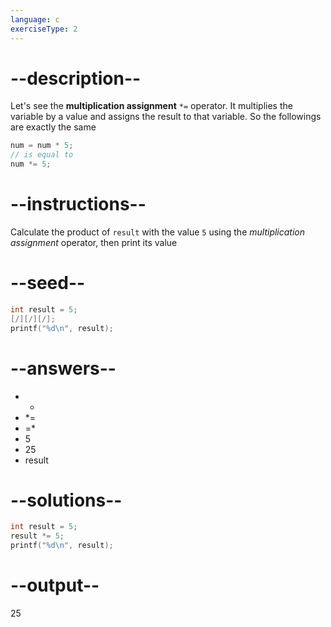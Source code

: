 ```yaml
---
language: c
exerciseType: 2
---
```


# --description--

Let's see the **multiplication assignment** `*=` operator.
It multiplies the variable by a value and assigns the result to that variable.
So the followings are exactly the same
```c
num = num * 5;
// is equal to
num *= 5;
```

# --instructions--

Calculate the product of `result` with the value `5` using the *multiplication assignment* operator, then print its value

# --seed--

```c
int result = 5;
[/][/][/];
printf("%d\n", result);
```

# --answers--

-  * 
-  *= 
-  =* 
- 5
- 25
- result

# --solutions--

```c
int result = 5;
result *= 5;
printf("%d\n", result);
```

# --output--

25
